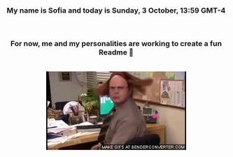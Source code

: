 


<div align="center">
<h3 >My name is Sofia and today is Sunday, 3 October, 13:59 GMT-4</h3><br>
<h3 >For now, me and my personalities are working to create a fun Readme 👋
</h3><br>
<img src='img/dwight.gif' alt='working...'/>
</div>
